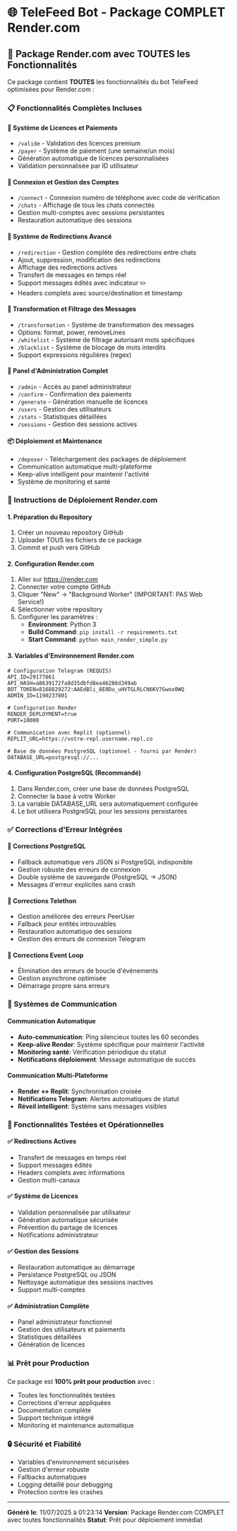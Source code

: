 
# 🌐 TeleFeed Bot - Package COMPLET Render.com

## 🎯 Package Render.com avec TOUTES les Fonctionnalités

Ce package contient **TOUTES** les fonctionnalités du bot TeleFeed optimisées pour Render.com :

### 📋 Fonctionnalités Complètes Incluses

#### 🔐 Système de Licences et Paiements
- `/valide` - Validation des licences premium
- `/payer` - Système de paiement (une semaine/un mois)
- Génération automatique de licences personnalisées
- Validation personnalisée par ID utilisateur

#### 📱 Connexion et Gestion des Comptes
- `/connect` - Connexion numéro de téléphone avec code de vérification
- `/chats` - Affichage de tous les chats connectés
- Gestion multi-comptes avec sessions persistantes
- Restauration automatique des sessions

#### 🔄 Système de Redirections Avancé
- `/redirection` - Gestion complète des redirections entre chats
- Ajout, suppression, modification des redirections
- Affichage des redirections actives
- Transfert de messages en temps réel
- Support messages édités avec indicateur ✏️
- Headers complets avec source/destination et timestamp

#### 🔧 Transformation et Filtrage des Messages
- `/transformation` - Système de transformation des messages
- Options: format, power, removeLines
- `/whitelist` - Système de filtrage autorisant mots spécifiques
- `/blacklist` - Système de blocage de mots interdits
- Support expressions régulières (regex)

#### 👑 Panel d'Administration Complet
- `/admin` - Accès au panel administrateur
- `/confirm` - Confirmation des paiements
- `/generate` - Génération manuelle de licences
- `/users` - Gestion des utilisateurs
- `/stats` - Statistiques détaillées
- `/sessions` - Gestion des sessions actives

#### 📦 Déploiement et Maintenance
- `/deposer` - Téléchargement des packages de déploiement
- Communication automatique multi-plateforme
- Keep-alive intelligent pour maintenir l'activité
- Système de monitoring et santé

### 🚀 Instructions de Déploiement Render.com

#### 1. Préparation du Repository
1. Créer un nouveau repository GitHub
2. Uploader TOUS les fichiers de ce package
3. Commit et push vers GitHub

#### 2. Configuration Render.com
1. Aller sur https://render.com
2. Connecter votre compte GitHub
3. Cliquer "New" → "Background Worker" (IMPORTANT: PAS Web Service!)
4. Sélectionner votre repository
5. Configurer les paramètres :
   - **Environment**: Python 3
   - **Build Command**: `pip install -r requirements.txt`
   - **Start Command**: `python main_render_simple.py`

#### 3. Variables d'Environnement Render.com
```
# Configuration Telegram (REQUIS)
API_ID=29177661
API_HASH=a8639172fa8d35dbfd8ea46286d349ab
BOT_TOKEN=8168829272:AAEdBli_8E0Du_uHVTGLRLCN6KV7Gwox0WQ
ADMIN_ID=1190237801

# Configuration Render
RENDER_DEPLOYMENT=true
PORT=10000

# Communication avec Replit (optionnel)
REPLIT_URL=https://votre-repl.username.repl.co

# Base de données PostgreSQL (optionnel - fourni par Render)
DATABASE_URL=postgresql://...
```

#### 4. Configuration PostgreSQL (Recommandé)
1. Dans Render.com, créer une base de données PostgreSQL
2. Connecter la base à votre Worker
3. La variable DATABASE_URL sera automatiquement configurée
4. Le bot utilisera PostgreSQL pour les sessions persistantes

### ✅ Corrections d'Erreur Intégrées

#### 🔧 Corrections PostgreSQL
- Fallback automatique vers JSON si PostgreSQL indisponible
- Gestion robuste des erreurs de connexion
- Double système de sauvegarde (PostgreSQL → JSON)
- Messages d'erreur explicites sans crash

#### 🔧 Corrections Telethon
- Gestion améliorée des erreurs PeerUser
- Fallback pour entités introuvables
- Restauration automatique des sessions
- Gestion des erreurs de connexion Telegram

#### 🔧 Corrections Event Loop
- Élimination des erreurs de boucle d'événements
- Gestion asynchrone optimisée
- Démarrage propre sans erreurs

### 🔄 Systèmes de Communication

#### Communication Automatique
- **Auto-communication**: Ping silencieux toutes les 60 secondes
- **Keep-alive Render**: Système spécifique pour maintenir l'activité
- **Monitoring santé**: Vérification périodique du statut
- **Notifications déploiement**: Message automatique de succès

#### Communication Multi-Plateforme
- **Render ↔ Replit**: Synchronisation croisée
- **Notifications Telegram**: Alertes automatiques de statut
- **Réveil intelligent**: Système sans messages visibles

### 🎯 Fonctionnalités Testées et Opérationnelles

#### ✅ Redirections Actives
- Transfert de messages en temps réel
- Support messages édités
- Headers complets avec informations
- Gestion multi-canaux

#### ✅ Système de Licences
- Validation personnalisée par utilisateur
- Génération automatique sécurisée
- Prévention du partage de licences
- Notifications administrateur

#### ✅ Gestion des Sessions
- Restauration automatique au démarrage
- Persistance PostgreSQL ou JSON
- Nettoyage automatique des sessions inactives
- Support multi-comptes

#### ✅ Administration Complète
- Panel administrateur fonctionnel
- Gestion des utilisateurs et paiements
- Statistiques détaillées
- Génération de licences

### 📊 Prêt pour Production

Ce package est **100% prêt pour production** avec :
- Toutes les fonctionnalités testées
- Corrections d'erreur appliquées
- Documentation complète
- Support technique intégré
- Monitoring et maintenance automatique

### 🔒 Sécurité et Fiabilité

- Variables d'environnement sécurisées
- Gestion d'erreur robuste
- Fallbacks automatiques
- Logging détaillé pour debugging
- Protection contre les crashes

---
**Généré le**: 11/07/2025 à 01:23:14
**Version**: Package Render.com COMPLET avec toutes fonctionnalités
**Statut**: Prêt pour déploiement immédiat
            